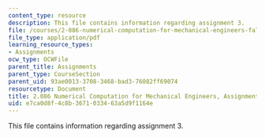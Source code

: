 ```yaml
---
content_type: resource
description: This file contains information regarding assignment 3.
file: /courses/2-086-numerical-computation-for-mechanical-engineers-fall-2014/e7ca0d8f4c8b3671033463a5d9f1164e_MIT2_086F14_Assignment_3.pdf
file_type: application/pdf
learning_resource_types:
- Assignments
ocw_type: OCWFile
parent_title: Assignments
parent_type: CourseSection
parent_uid: 93ae0013-3708-3468-bad3-76082ff69074
resourcetype: Document
title: 2.086 Numerical Computation for Mechanical Engineers, Assignment 3
uid: e7ca0d8f-4c8b-3671-0334-63a5d9f1164e
---
```

This file contains information regarding assignment 3.

